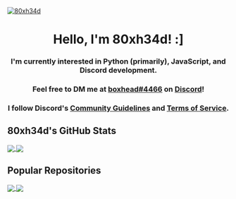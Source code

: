 <!--
**80xh34d/80xh34d** is a ✨ _special_ ✨ repository because its `README.md` (this file) appears on your GitHub profile.

## Hello, world! 🌏
### I'm Boxhead!
- 🐍 I'm an intermediate Python developer looking for a challenge :]
- 🌱 I’m also learning javascript as well!
- 🔭 I’m currently working on projects related to [Discord](https://dis.gd):
  - Discord bots
  - Token protectors
  - etc.
- 👯 Feel free to reach out if you want to collab!
  - 📫 You can contact me via Discord @ [boxhead#4466](https://discord.com/users/604855154365300753).
- 🏳️‍🌈 My pronouns are `they/them`, but I'm fine with he/she as well.
-->


[![80xh34d](https://cdn.discordapp.com/attachments/828433831148257295/998833487941476402/80xh34d-3.png)](https://discord.com/users/604855154365300753)

<h1 align="center"> Hello, I'm 80xh34d! :] </h1>

<h3 align="center"> I'm currently interested in Python (primarily), JavaScript, and Discord development. </h3>

<h3 align="center"> Feel free to DM me at <ins>boxhead#4466</ins> on <a href="https://discord.com/users/604855154365300753">Discord</a>! </h3>

<h3 align="center"> I follow Discord's <a href="https://dis.gd/guidelines">Community Guidelines</a> and <a href="https://dis.gd/tos">Terms of Service</a>. </h3>

## 80xh34d's GitHub Stats
<a href="https://github.com/anuraghazra/github-readme-stats">
  <img align="center" src="https://github-readme-stats.vercel.app/api?username=80xh34d&include_all_commits=true&count_private=true&show_icons=true&locale=en&border_radius=30&cache_seconds=1800&theme=cobalt" />
</a>
<a href="https://github.com/anuraghazra/github-readme-stats">
  <img align="center" src="https://github-readme-stats.vercel.app/api/top-langs/?username=80xh34d&layout=compact&langs_count=10&locale=en&border_radius=30&cache_seconds=1800&theme=cobalt" />
</a>


## Popular Repositories
<a href="https://github.com/80xh34d/discord-tools">
  <img align="center" src="https://github-readme-stats.vercel.app/api/pin/?username=80xh34d&repo=discord-tools&show_owner=true&locale=en&border_radius=30&cache_seconds=1800&theme=cobalt" />
</a>
<a href="https://github.com/80xh34d/ethereal-grabber">
  <img align="center" src="https://github-readme-stats.vercel.app/api/pin/?username=80xh34d&repo=Ethereal-Grabber&show_owner=true&locale=en&border_radius=30&cache_seconds=1800&theme=cobalt" />
</a>

<!--
`./80xh34d.json`
```json
{
  "80xh34d": {
    "name": "Boxhead",
    "age": 16,
    "pronouns": [
      "they",
      "them",
      "theirs"
    ],
    "discord": 604855154365300700,
    "collab": true,
    "languages": [
      "Python",
      "Javascript"
    ],
    "projects": [
      "Discord moderation bot",
      "Discord utilities (wip)",
      "Chromium password recovery",
      "Ethereal grabber"
    ]
  }
}
```
-->
